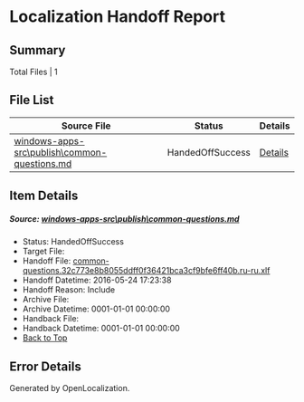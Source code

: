 # <a name='report-top'></a> Localization Handoff Report

## Summary
 Total Files | 1

## File List
 Source File | Status | Details 
 ----------- | ------ | ------- 
 [windows-apps-src\publish\common-questions.md](https://github.com/Microsoft/windows-apps/blob/3f0664e0387e206c432ce92aa221bb5c604bb675/windows-apps-src/publish/common-questions.md) | HandedOffSuccess | [Details](#c61866aa6fb71d41d4c6150cfe6af449da21a1da3487)

## Item Details
##### <a name='c61866aa6fb71d41d4c6150cfe6af449da21a1da3487'></a> Source: [windows-apps-src\publish\common-questions.md](https://github.com/Microsoft/windows-apps/blob/3f0664e0387e206c432ce92aa221bb5c604bb675/windows-apps-src/publish/common-questions.md)
* Status: HandedOffSuccess
* Target File: 
* Handoff File: [common-questions.32c773e8b8055ddff0f36421bca3cf9bfe6ff40b.ru-ru.xlf](https://github.com/Microsoft/WDG.handoff/blob/ab70510ce955692a2cd440e9a9d9e0dbd433a537/ol-handoff/Microsoft/windows-apps.ru-ru/master/common-questions.32c773e8b8055ddff0f36421bca3cf9bfe6ff40b.ru-ru.xlf)
* Handoff Datetime: 2016-05-24 17:23:38
* Handoff Reason: Include
* Archive File: 
* Archive Datetime: 0001-01-01 00:00:00
* Handback File: 
* Handback Datetime: 0001-01-01 00:00:00
* [Back to Top](#report-top)


## Error Details

Generated by OpenLocalization.
